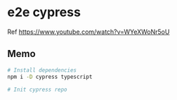 # e2e cypress

Ref <https://www.youtube.com/watch?v=WYeXWoNr5oU>

## Memo

```bash
# Install dependencies
npm i -D cypress typescript

# Init cypress repo
```

